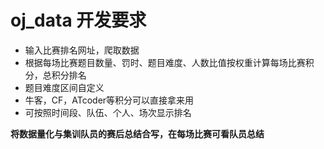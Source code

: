 # oj_data 开发要求

- 输入比赛排名网址，爬取数据
- 根据每场比赛题目数量、罚时、题目难度、人数比值按权重计算每场比赛积分，总积分排名
- 题目难度区间自定义
- 牛客，CF，ATcoder等积分可以直接拿来用
- 可按照时间段、队伍、个人、场次显示排名





**将数据量化与集训队员的赛后总结合写，在每场比赛可看队员总结**

